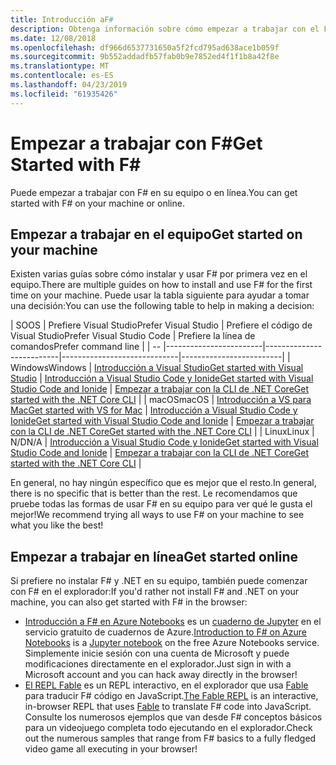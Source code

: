 ```yaml
---
title: Introducción aF#
description: Obtenga información sobre cómo empezar a trabajar con el F# lenguaje de programación.
ms.date: 12/08/2018
ms.openlocfilehash: df966d6537731650a5f2fcd795ad638ace1b059f
ms.sourcegitcommit: 9b552addadfb57fab0b9e7852ed4f1f1b8a42f8e
ms.translationtype: MT
ms.contentlocale: es-ES
ms.lasthandoff: 04/23/2019
ms.locfileid: "61935426"
---
```

# <a name="get-started-with-f"></a><span data-ttu-id="cdffe-103">Empezar a trabajar con F\#</span><span class="sxs-lookup"><span data-stu-id="cdffe-103">Get Started with F\#</span></span>

<span data-ttu-id="cdffe-104">Puede empezar a trabajar con F# en su equipo o en línea.</span><span class="sxs-lookup"><span data-stu-id="cdffe-104">You can get started with F# on your machine or online.</span></span>

## <a name="get-started-on-your-machine"></a><span data-ttu-id="cdffe-105">Empezar a trabajar en el equipo</span><span class="sxs-lookup"><span data-stu-id="cdffe-105">Get started on your machine</span></span>

<span data-ttu-id="cdffe-106">Existen varias guías sobre cómo instalar y usar F# por primera vez en el equipo.</span><span class="sxs-lookup"><span data-stu-id="cdffe-106">There are multiple guides on how to install and use F# for the first time on your machine.</span></span>  <span data-ttu-id="cdffe-107">Puede usar la tabla siguiente para ayudar a tomar una decisión:</span><span class="sxs-lookup"><span data-stu-id="cdffe-107">You can use the following table to help in making a decision:</span></span>

| <span data-ttu-id="cdffe-108">SO</span><span class="sxs-lookup"><span data-stu-id="cdffe-108">OS</span></span> | <span data-ttu-id="cdffe-109">Prefiere Visual Studio</span><span class="sxs-lookup"><span data-stu-id="cdffe-109">Prefer Visual Studio</span></span> | <span data-ttu-id="cdffe-110">Prefiere el código de Visual Studio</span><span class="sxs-lookup"><span data-stu-id="cdffe-110">Prefer Visual Studio Code</span></span> | <span data-ttu-id="cdffe-111">Prefiere la línea de comandos</span><span class="sxs-lookup"><span data-stu-id="cdffe-111">Prefer command line</span></span> |
| -- |------------------------|--------------------------|-----------------------------|-------------------------|
| <span data-ttu-id="cdffe-112">Windows</span><span class="sxs-lookup"><span data-stu-id="cdffe-112">Windows</span></span> | [<span data-ttu-id="cdffe-113">Introducción a Visual Studio</span><span class="sxs-lookup"><span data-stu-id="cdffe-113">Get started with Visual Studio</span></span>](get-started-visual-studio.md) | [<span data-ttu-id="cdffe-114">Introducción a Visual Studio Code y Ionide</span><span class="sxs-lookup"><span data-stu-id="cdffe-114">Get started with Visual Studio Code and Ionide</span></span>](get-started-vscode.md) | [<span data-ttu-id="cdffe-115">Empezar a trabajar con la CLI de .NET Core</span><span class="sxs-lookup"><span data-stu-id="cdffe-115">Get started with the .NET Core CLI</span></span>](get-started-command-line.md) |
| <span data-ttu-id="cdffe-116">macOS</span><span class="sxs-lookup"><span data-stu-id="cdffe-116">macOS</span></span> | [<span data-ttu-id="cdffe-117">Introducción a VS para Mac</span><span class="sxs-lookup"><span data-stu-id="cdffe-117">Get started with VS for Mac</span></span>](get-started-with-visual-studio-for-mac.md) | [<span data-ttu-id="cdffe-118">Introducción a Visual Studio Code y Ionide</span><span class="sxs-lookup"><span data-stu-id="cdffe-118">Get started with Visual Studio Code and Ionide</span></span>](get-started-vscode.md) | [<span data-ttu-id="cdffe-119">Empezar a trabajar con la CLI de .NET Core</span><span class="sxs-lookup"><span data-stu-id="cdffe-119">Get started with the .NET Core CLI</span></span>](get-started-command-line.md) |
| <span data-ttu-id="cdffe-120">Linux</span><span class="sxs-lookup"><span data-stu-id="cdffe-120">Linux</span></span> | <span data-ttu-id="cdffe-121">N/D</span><span class="sxs-lookup"><span data-stu-id="cdffe-121">N/A</span></span> | [<span data-ttu-id="cdffe-122">Introducción a Visual Studio Code y Ionide</span><span class="sxs-lookup"><span data-stu-id="cdffe-122">Get started with Visual Studio Code and Ionide</span></span>](get-started-vscode.md) | [<span data-ttu-id="cdffe-123">Empezar a trabajar con la CLI de .NET Core</span><span class="sxs-lookup"><span data-stu-id="cdffe-123">Get started with the .NET Core CLI</span></span>](get-started-command-line.md) |

<span data-ttu-id="cdffe-124">En general, no hay ningún específico que es mejor que el resto.</span><span class="sxs-lookup"><span data-stu-id="cdffe-124">In general, there is no specific that is better than the rest.</span></span> <span data-ttu-id="cdffe-125">Le recomendamos que pruebe todas las formas de usar F# en su equipo para ver qué le gusta el mejor!</span><span class="sxs-lookup"><span data-stu-id="cdffe-125">We recommend trying all ways to use F# on your machine to see what you like the best!</span></span>

## <a name="get-started-online"></a><span data-ttu-id="cdffe-126">Empezar a trabajar en línea</span><span class="sxs-lookup"><span data-stu-id="cdffe-126">Get started online</span></span>

<span data-ttu-id="cdffe-127">Si prefiere no instalar F# y .NET en su equipo, también puede comenzar con F# en el explorador:</span><span class="sxs-lookup"><span data-stu-id="cdffe-127">If you'd rather not install F# and .NET on your machine, you can also get started with F# in the browser:</span></span>

* <span data-ttu-id="cdffe-128">[Introducción a F# en Azure Notebooks](https://notebooks.azure.com/Microsoft/projects/2018-Intro-FSharp/html/Introduction%20to%20FSharp.ipynb) es un [cuaderno de Jupyter](https://jupyter.org/) en el servicio gratuito de cuadernos de Azure.</span><span class="sxs-lookup"><span data-stu-id="cdffe-128">[Introduction to F# on Azure Notebooks](https://notebooks.azure.com/Microsoft/projects/2018-Intro-FSharp/html/Introduction%20to%20FSharp.ipynb) is a [Jupyter notebook](https://jupyter.org/) on the free Azure Notebooks service.</span></span> <span data-ttu-id="cdffe-129">Simplemente inicie sesión con una cuenta de Microsoft y puede modificaciones directamente en el explorador.</span><span class="sxs-lookup"><span data-stu-id="cdffe-129">Just sign in with a Microsoft account and you can hack away directly in the browser!</span></span>
* <span data-ttu-id="cdffe-130">[El REPL Fable](https://fable.io/repl/) es un REPL interactivo, en el explorador que usa [Fable](https://fable.io/) para traducir F# código en JavaScript.</span><span class="sxs-lookup"><span data-stu-id="cdffe-130">[The Fable REPL](https://fable.io/repl/) is an interactive, in-browser REPL that uses [Fable](https://fable.io/) to translate F# code into JavaScript.</span></span> <span data-ttu-id="cdffe-131">Consulte los numerosos ejemplos que van desde F# conceptos básicos para un videojuego completa todo ejecutando en el explorador.</span><span class="sxs-lookup"><span data-stu-id="cdffe-131">Check out the numerous samples that range from F# basics to a fully fledged video game all executing in your browser!</span></span>

